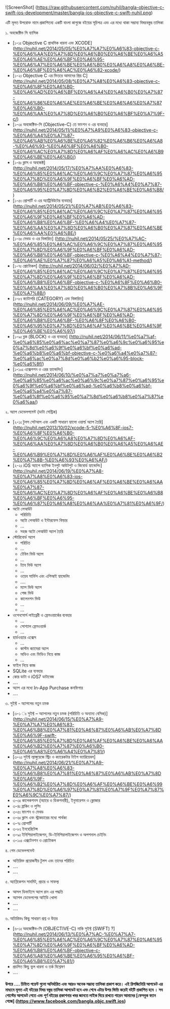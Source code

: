 ![ScreenShot] (https://raw.githubusercontent.com/nuhil/bangla-objective-c-swift-ios-development/master/bangla-ios-objective-c-swift-nuhil.png)

এটি মূলত উপরোক্ত নামে প্রকাশিতব্য একটি বাংলা কাগুজে বইয়ের সূচিপত্র এবং এর মধ্যে থাকা সম্ভাব্য বিষয়বস্তুর তালিকা 

১. অবজেক্টিভ সি ব্যাসিক 
  * [১-১ঃ Objective C প্রাথমিক ধারনা এবং XCODE]    (http://nuhil.net/2014/05/05/%E0%A7%A7%E0%A6%83-objective-c-%E0%A6%AA%E0%A7%8D%E0%A6%B0%E0%A6%BE%E0%A6%A5%E0%A6%AE%E0%A6%BF%E0%A6%95-%E0%A6%A7%E0%A6%BE%E0%A6%B0%E0%A6%A8%E0%A6%BE-%E0%A6%8F%E0%A6%AC%E0%A6%82-xcode/)  
  * [১-২ঃ Objective C এর ভিতরে আমাদের প্রিয় C] (http://nuhil.net/2014/05/08/%E0%A7%A8%E0%A6%83-objective-c-%E0%A6%8F%E0%A6%B0-%E0%A6%AD%E0%A6%BF%E0%A6%A4%E0%A6%B0%E0%A7%87-%E0%A6%86%E0%A6%AE%E0%A6%BE%E0%A6%A6%E0%A7%87%E0%A6%B0-%E0%A6%AA%E0%A7%8D%E0%A6%B0%E0%A6%BF%E0%A7%9F-c/)
  * [১-৩ঃ অবজেক্টিভ-সি (Objective-C) তে ফাংশন ও এর ব্যবহার] (http://nuhil.net/2014/05/11/%E0%A7%A9%E0%A6%83-objective-c-%E0%A6%A4%E0%A7%87-%E0%A6%AB%E0%A6%BE%E0%A6%82%E0%A6%B6%E0%A6%A8-%E0%A6%93-%E0%A6%8F%E0%A6%B0-%E0%A6%AC%E0%A7%8D%E0%A6%AF%E0%A6%AC%E0%A6%B9%E0%A6%BE%E0%A6%B0/)
  * [১-৪ঃ ক্লাস ও অবজেক্ট] (http://nuhil.net/2014/05/17/%E0%A7%AA%E0%A6%83-%E0%A6%85%E0%A6%AC%E0%A6%9C%E0%A7%87%E0%A6%95%E0%A7%8D%E0%A6%9F%E0%A6%BF%E0%A6%AD-%E0%A6%B8%E0%A6%BF-objective-c-%E0%A6%A4%E0%A7%87-%E0%A6%95%E0%A7%8D%E0%A6%B2%E0%A6%BE%E0%A6%B8/)
  * [১-৫ঃ প্রোপার্টি ও এর অ্যাট্রিবিউটের ব্যবহার] (http://nuhil.net/2014/05/21/%E0%A7%AB%E0%A6%83-%E0%A6%85%E0%A6%AC%E0%A6%9C%E0%A7%87%E0%A6%95%E0%A6%9F%E0%A6%BF%E0%A6%AD-%E0%A6%B8%E0%A6%BF-%E0%A6%A4%E0%A7%87-%E0%A6%AA%E0%A7%8D%E0%A6%B0%E0%A7%87%E0%A6%BE%E0%A6%AA%E0%A6%BE/)
  * [১-৬ঃ মেথড ও এর বিস্তারিত] (http://nuhil.net/2014/05/25/%E0%A7%AC-%E0%A6%85%E0%A6%AC%E0%A6%9C%E0%A7%87%E0%A6%95%E0%A7%8D%E0%A6%9F%E0%A6%BF%E0%A6%AD-%E0%A6%B8%E0%A6%BF-objective-c-%E0%A6%A4%E0%A7%87-%E0%A6%AE%E0%A7%87%E0%A6%A5%E0%A6%A1-method/)
  * [১-৭ঃ প্রোটোকল] (http://nuhil.net/2014/06/02/%E0%A7%AD-%E0%A6%85%E0%A6%AC%E0%A6%9C%E0%A7%87%E0%A6%95%E0%A7%8D%E0%A6%9F%E0%A6%BF%E0%A6%AD-%E0%A6%B8%E0%A6%BF-objective-c-%E0%A6%8F%E0%A6%B0-%E0%A6%AA%E0%A7%8D%E0%A6%B0%E0%A7%8B%E0%A6%9F%E0%A7%8B/) 
  * [১-৮ঃ ক্যাটাগরি (CATEGORY) এবং বিস্তারিত] (http://nuhil.net/2014/06/09/%E0%A7%AE-%E0%A6%85%E0%A6%AC%E0%A6%9C%E0%A7%87%E0%A6%95%E0%A7%8D%E0%A6%9F%E0%A6%BF%E0%A6%AD-%E0%A6%B8%E0%A6%BF-%E0%A6%8F%E0%A6%B0-%E0%A6%95%E0%A7%8D%E0%A6%AF%E0%A6%BE%E0%A6%9F%E0%A6%BE%E0%A6%97/)  
  * [১-৯ঃ ব্লক (BLOCK) ও  এর ব্যবহার] (http://nuhil.net/2014/06/11/%e0%a7%af-%e0%a6%85%e0%a6%ac%e0%a7%87%e0%a6%9c%e0%a6%95%e0%a7%8d%e0%a6%9f%e0%a6%bf%e0%a6%ad-%e0%a6%b8%e0%a6%bf-objective-c-%e0%a6%a4%e0%a7%87-%e0%a6%ac%e0%a7%8d%e0%a6%b2%e0%a6%95-block-%e0%a6%8f/)
  * [১-১০ঃ এক্সেপশন ও এরর হ্যান্ডেলিং] (http://nuhil.net/2014/06/10/%e0%a7%a7%e0%a7%a6-%e0%a6%85%e0%a6%ac%e0%a6%9c%e0%a7%87%e0%a6%95%e0%a6%9f%e0%a6%bf%e0%a6%ad-%e0%a6%b8%e0%a6%bf-%e0%a6%a4%e0%a7%87-%e0%a6%8f%e0%a6%95%e0%a7%8d%e0%a6%b8%e0%a7%87%e0%a6%aa/)

২. অ্যাপ ডেভেলপমেন্ট (ডাটা সেন্ট্রিক)
  * [২-১ঃ টুলস সেটআপ এবং একটি সাধারণ হ্যালো ওয়ার্ল্ড অ্যাপ তৈরি] (http://nuhil.net/2013/10/02/xcode-5-%E0%A6%8F-ios7-%E0%A6%8F%E0%A6%B0-%E0%A6%9C%E0%A6%A8%E0%A7%8D%E0%A6%AF-%E0%A6%AA%E0%A7%8D%E0%A6%B0%E0%A6%A5%E0%A6%AE-%E0%A6%B9%E0%A7%8D%E0%A6%AF%E0%A6%BE%E0%A6%B2%E0%A7%8B-%E0%A6%93%E0%A6%AF/)
  * [২-২ঃ iOS অ্যাপে ব্যাসিক ইনপুট আউটপুট ও কিবোর্ড হ্যান্ডেলিং] (http://nuhil.net/2014/06/19/%E0%A7%A8-%E0%A7%A8%E0%A6%83-ios-%E0%A6%85%E0%A7%8D%E0%A6%AF%E0%A6%BE%E0%A6%AA%E0%A7%87-%E0%A6%AC%E0%A7%8D%E0%A6%AF%E0%A6%BE%E0%A6%B8%E0%A6%BF%E0%A6%95-%E0%A6%87%E0%A6%A8%E0%A6%AA%E0%A7%81%E0%A6%9F/)
  * অটো লেআউট
    * পরিচিতি
    * অটো লেআউট ও ইন্টারফেস বিল্ডার
    * ...
    * সহজ অটো লেআউট অ্যাপ তৈরি  
  * স্টোরিবোর্ড অ্যাপ
    * পরিচিত
    * ...
    * টেবিল ভিউ অ্যাপ 
    * ...
    * ট্যাব ভিউ অ্যাপ
    * ...
    * ওয়েব সার্ভিস এবং এপিআই হ্যান্ডেলিং
    * ....
    * ম্যাপ ভিউ অ্যাপ
    * পেজ ভিউ 
    * কালেনশন ভিউ 
    * ...
    * ...
  * ওপেনসোর্স লাইব্রেরী ও ফ্রেমওয়ার্কের ব্যবহার 
    * ...
    * সোশ্যাল ফ্রেমওয়ার্ক 
    * ...
  * হার্ডওয়্যার এক্সেস 
    * ... 
    * কাস্টম ক্যামেরা অ্যাপ 
    * অডিও এবং ভিডিও নিয়ে কাজ 
    * ...
  * ফাইল নিয়ে কাজ 
  * SQLite এর ব্যবহার
  * কোর ডাটা ও iOS7 ডাটাবেজ 
  * ....
  * অ্যাপ এর মধ্যে In-App Purchase কনফিগার
  * ....

৩. সুইফ্ট - অ্যাপলের নতুন চমক
  * [৩-১ ঃ সুইফ্ট – অ্যাপলের নতুন চমক (পরিচিতি ও অন্যান্য বেসিক)] (http://nuhil.net/2014/06/15/%E0%A7%A9-%E0%A7%A7%E0%A6%83-%E0%A6%B8%E0%A7%81%E0%A6%87%E0%A6%AB%E0%A7%8D%E0%A6%9F-swift-%E0%A6%85%E0%A7%8D%E0%A6%AF%E0%A6%BE%E0%A6%AA%E0%A6%B2%E0%A7%87%E0%A6%B0-%E0%A6%A8%E0%A6%A4%E0%A7%81/)
  * [৩-২ঃ সুইফ্ট ল্যাঙ্গুয়েজে স্ট্রিং ও ক্যারেকটার টাইপ ভ্যারিয়েবল] (http://nuhil.net/2014/06/21/%E0%A7%A9-%E0%A7%A8%E0%A6%83-%E0%A6%B8%E0%A7%81%E0%A6%87%E0%A6%AB%E0%A7%8D%E0%A6%9F-%E0%A6%B2%E0%A7%8D%E0%A6%AF%E0%A6%BE%E0%A6%99%E0%A7%8D%E0%A6%97%E0%A7%81%E0%A7%9F%E0%A7%87%E0%A6%9C%E0%A7%87/) 
  * ৩-৩ঃ কালেকশনস (অ্যারে ও ডিকশনারী), ইনুমারেশন ও ক্লোজার
  * ৩-৪ঃ ব্রাঞ্চিং ও লুপিং
  * ৩-৫ঃ ফাংশন ও মেথড
  * ৩-৬ঃ ক্লাস এবং স্ট্রাকচারের মধ্যে পার্থক্য
  * ৩-৭ঃ প্রোপার্টি
  * ৩-৮ঃ ইনহেরিটেন্স
  * ৩-৯ঃ ইনিশিয়ালাইজেশন, ডি-ইনিশিয়ালাইজেশন ও  অপশনাল চেইনিং
  * ৩-১০ঃ এক্সটেনশন ও প্রোটোকল

৪. গেম ডেভেলপমেন্ট 
  * অতিরিক্ত প্রয়োজনীয় টুলস এবং তাদের পরিচিত 
  * ....
  * ....

৫. অ্যাপ্লিকেশন সাবমিট, প্রচার ও সাফল্য 
  * আসল ডিভাইসে অ্যাপ রান এর পদ্ধতি
  * অ্যাপল  ডেভেলপের আইডি খোলা 
  * ....
  * ....

৬. অতিরিক্তঃ কিছু সাধারণ প্রশ্ন ও উত্তর
  * [৬-১ঃ অবজেক্টিভ-সি (OBJECTIVE-C) নাকি সুইফ্ট (SWIFT) ?] (http://nuhil.net/2014/06/13/%E0%A7%AC-%E0%A7%A7-%E0%A6%85%E0%A6%AC%E0%A6%9C%E0%A7%87%E0%A6%95%E0%A7%8D%E0%A6%9F%E0%A6%BF%E0%A6%AD-%E0%A6%B8%E0%A6%BF-objective-c-%E0%A6%A8%E0%A6%BE%E0%A6%95%E0%A6%BF-%E0%A6%B8%E0%A7%81/)
  * প্রচলিত কিছু ভুল ধারনা ও তর্ক বিশ্লেষণ 
  * ....

#### উপরে .... চিহ্নিত পয়েন্ট গুলো অনির্ধারিত এবং আরও অনেক সম্ভাব্য তালিকা প্রকাশ করে। এই রিপজিটোরি আপডেট এর মাধ্যমে মূলত এই বইয়ের বিষয় বস্তুর তালিকা আপডেট হবে এবং শেষে এটার উপর ভিত্তি করেই বইটি প্রকাশিত হবে । সব পোস্টের আপডেট পেতে এবং পূর্ণ বইয়ের প্রকাশনার খবর জানতে লাইক দিয়ে রাখতে পারেন আমাদের [ফেসবুক ফ্যান পেজে] (https://www.facebook.com/bangla.objc.swift.ios)   
